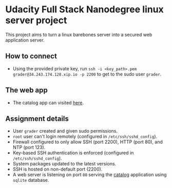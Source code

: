 # Udacity Full Stack Nanodegree linux server project
This project aims to turn a linux barebones server into a secured web application server.

## How to connect
* Using the provided private key, run `ssh -i <key_path>.pem grader@34.243.174.128.xip.io -p 2200` to get to the sudo user `grader`.

## The web app
* The catalog app can visited [here](http://34.243.174.128.xip.io/).

## Assignment details
* User `grader` created and given sudo permissions.
* `root` user can't login remotely (configured in `/etc/ssh/sshd_config`).
* Firewall configured to only allow SSH (port 2200), HTTP (port 80), and NTP (port 123).
* Key-based SSH authentication is enforced (configured in `/etc/ssh/sshd_config`).
* System packages updated to the latest versions.
* SSH is hosted on non-default port (2200).
* A web server is listening on port `80` serving the [catalog](https://github.com/M-Dahab/fsnd_catalog) application using `sqlite` database.